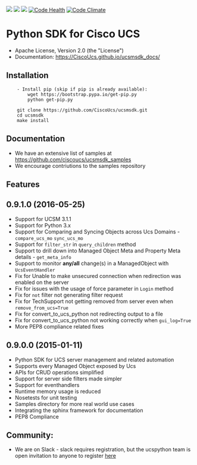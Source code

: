 [![](https://img.shields.io/travis/CiscoUcs/ucsmsdk.svg)](https://travis-ci.org/CiscoUcs/ucsmsdk)
[![](https://ucspython.herokuapp.com/badge.svg)](https://ucspython.herokuapp.com)
[![](https://img.shields.io/pypi/v/ucsmsdk.svg)](https://pypi.python.org/pypi/ucsmsdk)
[![Code Health](https://landscape.io/github/CiscoUcs/ucsmsdk/master/landscape.svg?style=flat)](https://landscape.io/github/CiscoUcs/ucsmsdk/master)
[![Code Climate](https://codeclimate.com/github/CiscoUcs/ucsmsdk/badges/gpa.svg)](https://codeclimate.com/github/CiscoUcs/ucsmsdk)

# Python SDK for Cisco UCS

* Apache License, Version 2.0 (the "License") 
* Documentation: https://CiscoUcs.github.io/ucsmsdk_docs/

## Installation
```
    - Install pip (skip if pip is already available):
        wget https://bootstrap.pypa.io/get-pip.py
        python get-pip.py

    git clone https://github.com/CiscoUcs/ucsmsdk.git
    cd ucsmsdk
    make install
```
## Documentation

* We have an extensive list of samples at https://github.com/ciscoucs/ucsmsdk_samples
* We encourage contriutions to the samples repository

## Features

0.9.1.0 (2016-05-25)
---------------------

* Support for UCSM 3.1.1
* Support for Python 3.x
* Support for Comparing and Syncing Objects across Ucs Domains - `compare_ucs_mo` `sync_ucs_mo`
* Support for `filter_str` in `query_children` method
* Support to drill down into Managed Object Meta and Property Meta details - `get_meta_info`
* Support to monitor **any/all** change(s) in a ManagedObject with `UcsEventHandler`
* Fix for Unable to make unsecured connection when redirection was enabled on the server
* Fix for issues with the usage of force parameter in `Login` method
* Fix for `not` filter not generating filter request
* Fix for TechSupport not getting removed from server even when `remove_from_ucs=True`
* Fix for convert_to_ucs_python not redirecting output to a file
* Fix for convert_to_ucs_python not working correctly when `gui_log=True`
* More PEP8 compliance related fixes

0.9.0.0 (2015-01-11)
---------------------

* Python SDK for UCS server management and related automation
* Supports every Managed Object exposed by Ucs
* APIs for CRUD operations simplified
* Support for server side filters made simpler
* Support for eventhandlers
* Runtime memory usage is reduced
* Nosetests for unit testing
* Samples directory for more real world use cases
* Integrating the sphinx framework for documentation
* PEP8 Compliance


## Community:

* We are on Slack - slack requires registration, but the ucspython team is open invitation to
  anyone to register [here](https://ucspython.herokuapp.com) 
